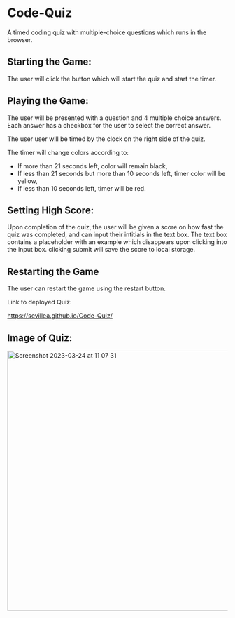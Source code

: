 # Code-Quiz
A timed coding quiz with multiple-choice questions which runs in the browser.

## Starting the Game:

The user will click the button which will start the quiz and start the timer.

## Playing the Game:

The user will be presented with a question and 4 multiple choice answers. Each answer has a checkbox for the user to select the correct answer.

The user user will be timed by the clock on the right side of the quiz. 

The timer will change colors according to:

 - If more than 21 seconds left, color will remain black,
 - If less than 21 seconds but more than 10 seconds left, timer color will be yellow,
 - If less than 10 seconds left, timer will be red.
 
 ## Setting High Score:
 
 Upon completion of the quiz, the user will be given a score on how fast the quiz was completed, and can input their intitials in the text box. The text box contains a placeholder with an example which disappears upon clicking into the input box. clicking submit will save the score to local storage. 
 
 ## Restarting the Game
 
 The user can restart the game using the restart button. 
 
 
 Link to deployed Quiz:

https://sevillea.github.io/Code-Quiz/  
 
 
 ## Image of Quiz:
 
 <img width="593" alt="Screenshot 2023-03-24 at 11 07 31" src="https://user-images.githubusercontent.com/109441410/227504949-09642d15-4121-4f05-bc34-d68feef23422.png">
 
 

